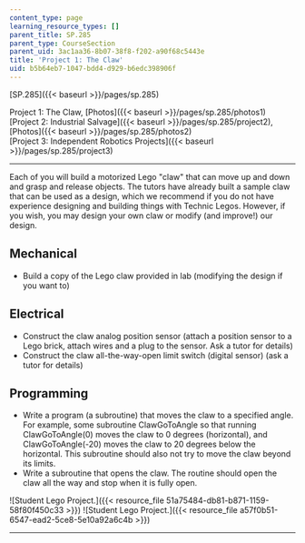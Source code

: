 ```yaml
---
content_type: page
learning_resource_types: []
parent_title: SP.285
parent_type: CourseSection
parent_uid: 3ac1aa36-8b07-38f8-f202-a90f68c5443e
title: 'Project 1: The Claw'
uid: b5b64eb7-1047-bdd4-d929-b6edc398906f
---
```


[SP.285]({{< baseurl >}}/pages/sp.285)

Project 1: The Claw, [Photos]({{< baseurl >}}/pages/sp.285/photos1)  
[Project 2: Industrial Salvage]({{< baseurl >}}/pages/sp.285/project2), [Photos]({{< baseurl >}}/pages/sp.285/photos2)  
[Project 3: Independent Robotics Projects]({{< baseurl >}}/pages/sp.285/project3)

* * *

Each of you will build a motorized Lego "claw" that can move up and down and grasp and release objects. The tutors have already built a sample claw that can be used as a design, which we recommend if you do not have experience designing and building things with Technic Legos. However, if you wish, you may design your own claw or modify (and improve!) our design.

Mechanical
----------

*   Build a copy of the Lego claw provided in lab (modifying the design if you want to)

Electrical
----------

*   Construct the claw analog position sensor (attach a position sensor to a Lego brick, attach wires and a plug to the sensor. Ask a tutor for details)
*   Construct the claw all-the-way-open limit switch (digital sensor) (ask a tutor for details)

Programming
-----------

*   Write a program (a subroutine) that moves the claw to a specified angle. For example, some subroutine ClawGoToAngle so that running ClawGoToAngle(0) moves the claw to 0 degrees (horizontal), and ClawGoToAngle(-20) moves the claw to 20 degrees below the horizontal. This subroutine should also not try to move the claw beyond its limits.
*   Write a subroutine that opens the claw. The routine should open the claw all the way and stop when it is fully open.

![Student Lego Project.]({{< resource_file 51a75484-db81-b871-1159-58f80f450c33 >}}) ![Student Lego Project.]({{< resource_file a57f0b51-6547-ead2-5ce8-5e10a92a6c4b >}})

* * *